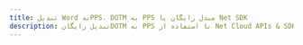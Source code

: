 ---title: تبدیل Word بهPPS، DOTM به PPS مبدل رایگان یا Net SDKdescription: تبدیل رایگانDOTM به PPS با استفاده از Net Cloud APIs & SDK. همچنین اسناد Microsoft Word و OpenOffice را در Cloud ایجاد، ویرایش و رندر کنید.---